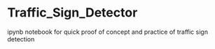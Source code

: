 # Traffic_Sign_Detector
ipynb notebook for quick proof of concept and practice of traffic sign detection
